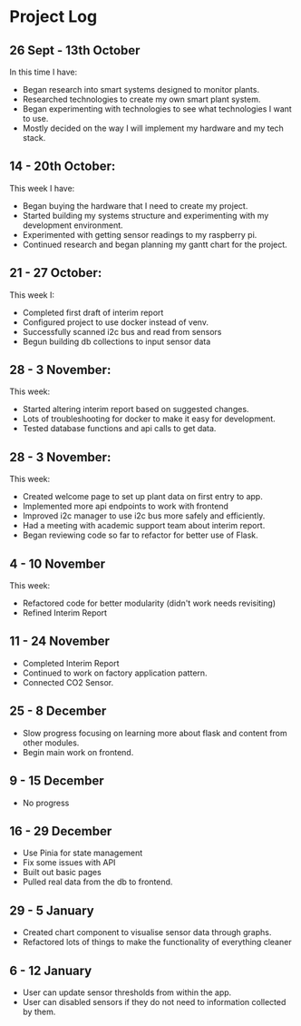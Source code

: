 # Project Log

## 26 Sept - 13th October

In this time I have:
- Began research into smart systems designed to monitor plants.
- Researched technologies to create my own smart plant system.
- Began experimenting with technologies to see what technologies I want to use.
- Mostly decided on the way I will implement my hardware and my tech stack.

## 14 - 20th October:
This week I have:
- Began buying the hardware that I need to create my project.
- Started building my systems structure and experimenting with my development environment.
- Experimented with getting sensor readings to my raspberry pi.
- Continued research and began planning my gantt chart for the project.

## 21 - 27 October:
This week I:
- Completed first draft of interim report
- Configured project to use docker instead of venv.
- Successfully scanned i2c bus and read from sensors
- Begun building db collections to input sensor data

## 28 - 3 November:
This week:
- Started altering interim report based on suggested changes.
- Lots of troubleshooting for docker to make it easy for development.
- Tested database functions and api calls to get data.


## 28 - 3 November:
This week:
- Created welcome page to set up plant data on first entry to app.
- Implemented more api endpoints to work with frontend
- Improved i2c manager to use i2c bus more safely and efficiently.
- Had a meeting with academic support team about interim report.
- Began reviewing code so far to refactor for better use of Flask.

## 4 - 10 November
This week:
- Refactored code for better modularity (didn't work needs revisiting)
- Refined Interim Report

## 11 - 24 November
- Completed Interim Report
- Continued to work on factory application pattern.
- Connected CO2 Sensor.

## 25 - 8 December
- Slow progress focusing on learning more about flask and content from other modules.
- Begin main work on frontend.

## 9 - 15 December
- No progress

## 16 - 29 December
- Use Pinia for state management
- Fix some issues with API
- Built out basic pages
- Pulled real data from the db to frontend.

## 29 - 5 January
- Created chart component to visualise sensor data through graphs.
- Refactored lots of things to make the functionality of everything cleaner

## 6 - 12 January
- User can update sensor thresholds from within the app.
- User can disabled sensors if they do not need to information collected by them.